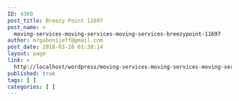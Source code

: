 ```yaml
---
ID: 4360
post_title: Breezy Point 11697
post_name: >
  moving-services-moving-services-moving-services-breezypoint-11697
author: mrgabonijeff@gmail.com
post_date: 2018-03-28 01:38:14
layout: page
link: >
  http://localhost/wordpress/moving-services-moving-services-moving-services-breezypoint-11697/
published: true
tags: [ ]
categories: [ ]
---
```

